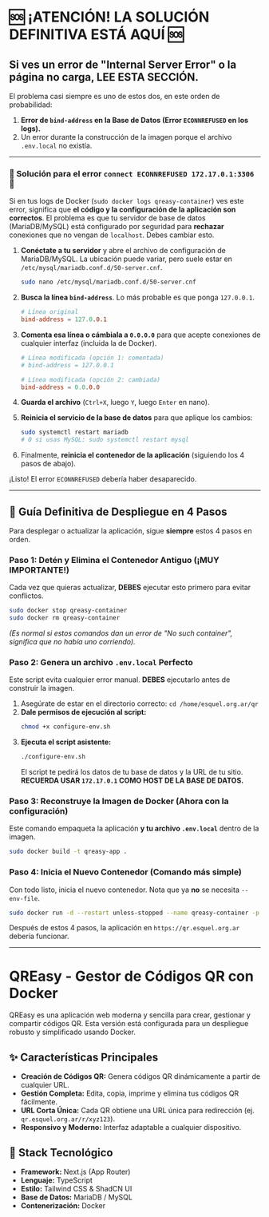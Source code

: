 
# 🆘 ¡ATENCIÓN! LA SOLUCIÓN DEFINITIVA ESTÁ AQUÍ 🆘
## Si ves un error de "Internal Server Error" o la página no carga, LEE ESTA SECCIÓN.

El problema casi siempre es uno de estos dos, en este orden de probabilidad:
1.  **Error de `bind-address` en la Base de Datos (Error `ECONNREFUSED` en los logs).**
2.  Un error durante la construcción de la imagen porque el archivo `.env.local` no existía.

---

### 🚨 Solución para el error `connect ECONNREFUSED 172.17.0.1:3306` 🚨
Si en tus logs de Docker (`sudo docker logs qreasy-container`) ves este error, significa que **el código y la configuración de la aplicación son correctos**. El problema es que tu servidor de base de datos (MariaDB/MySQL) está configurado por seguridad para **rechazar** conexiones que no vengan de `localhost`. Debes cambiar esto.

1.  **Conéctate a tu servidor** y abre el archivo de configuración de MariaDB/MySQL. La ubicación puede variar, pero suele estar en `/etc/mysql/mariadb.conf.d/50-server.cnf`.
    ```bash
    sudo nano /etc/mysql/mariadb.conf.d/50-server.cnf
    ```

2.  **Busca la línea `bind-address`**. Lo más probable es que ponga `127.0.0.1`.
    ```cnf
    # Línea original
    bind-address = 127.0.0.1
    ```

3.  **Comenta esa línea o cámbiala a `0.0.0.0`** para que acepte conexiones de cualquier interfaz (incluida la de Docker).
    ```cnf
    # Línea modificada (opción 1: comentada)
    # bind-address = 127.0.0.1
    
    # Línea modificada (opción 2: cambiada)
    bind-address = 0.0.0.0
    ```

4.  **Guarda el archivo** (`Ctrl+X`, luego `Y`, luego `Enter` en nano).

5.  **Reinicia el servicio de la base de datos** para que aplique los cambios:
    ```bash
    sudo systemctl restart mariadb 
    # O si usas MySQL: sudo systemctl restart mysql
    ```
6.  Finalmente, **reinicia el contenedor de la aplicación** (siguiendo los 4 pasos de abajo).

¡Listo! El error `ECONNREFUSED` debería haber desaparecido.

---

## 🚀 Guía Definitiva de Despliegue en 4 Pasos

Para desplegar o actualizar la aplicación, sigue **siempre** estos 4 pasos en orden.

### Paso 1: Detén y Elimina el Contenedor Antiguo (¡MUY IMPORTANTE!)
Cada vez que quieras actualizar, **DEBES** ejecutar esto primero para evitar conflictos.
```bash
sudo docker stop qreasy-container
sudo docker rm qreasy-container
```
*(Es normal si estos comandos dan un error de "No such container", significa que no había uno corriendo).*

### Paso 2: Genera un archivo `.env.local` Perfecto
Este script evita cualquier error manual. **DEBES** ejecutarlo antes de construir la imagen.
1.  Asegúrate de estar en el directorio correcto: `cd /home/esquel.org.ar/qr`
2.  **Dale permisos de ejecución al script:**
    ```bash
    chmod +x configure-env.sh
    ```
3.  **Ejecuta el script asistente:**
    ```bash
    ./configure-env.sh
    ```
    El script te pedirá los datos de tu base de datos y la URL de tu sitio. **RECUERDA USAR `172.17.0.1` COMO HOST DE LA BASE DE DATOS.**

### Paso 3: Reconstruye la Imagen de Docker (Ahora con la configuración)
Este comando empaqueta la aplicación **y tu archivo `.env.local`** dentro de la imagen.
```bash
sudo docker build -t qreasy-app .
```

### Paso 4: Inicia el Nuevo Contenedor (Comando más simple)
Con todo listo, inicia el nuevo contenedor. Nota que ya **no** se necesita `--env-file`.
```bash
sudo docker run -d --restart unless-stopped --name qreasy-container -p 3001:3000 qreasy-app
```
Después de estos 4 pasos, la aplicación en `https://qr.esquel.org.ar` debería funcionar.

---
# QREasy - Gestor de Códigos QR con Docker

QREasy es una aplicación web moderna y sencilla para crear, gestionar y compartir códigos QR. Esta versión está configurada para un despliegue robusto y simplificado usando Docker.

## ✨ Características Principales

-   **Creación de Códigos QR:** Genera códigos QR dinámicamente a partir de cualquier URL.
-   **Gestión Completa:** Edita, copia, imprime y elimina tus códigos QR fácilmente.
-   **URL Corta Única:** Cada QR obtiene una URL única para redirección (ej. `qr.esquel.org.ar/r/xyz123`).
-   **Responsivo y Moderno:** Interfaz adaptable a cualquier dispositivo.

## 🚀 Stack Tecnológico

-   **Framework:** Next.js (App Router)
-   **Lenguaje:** TypeScript
-   **Estilo:** Tailwind CSS & ShadCN UI
-   **Base de Datos:** MariaDB / MySQL
-   **Contenerización:** Docker
